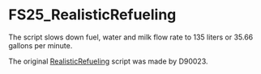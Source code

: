 # FS25_RealisticRefueling

The script slows down fuel, water and milk flow rate to 135 liters or 35.66 gallons per minute.

The original [RealisticRefueling](https://www.farming-simulator.com/mod.php?mod_id=303916&title=fs2025) script was made by D90023.
